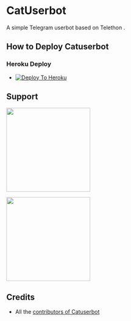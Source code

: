 # CatUserbot
A simple Telegram userbot based on Telethon .

## How to Deploy Catuserbot
### Heroku Deploy
  - [![Deploy To Heroku](https://www.herokucdn.com/deploy/button.svg)](https://dashboard.heroku.com/new?template=https://github.com/TgCatUB/nekopack)
  
## Support
   <a href="https://t.me/catuserbot17"><img src="https://img.shields.io/badge/Channel%20Support%3F-yes-green?&style=flat-square?&logo=telegram" width=220px></a></p>
   <a href="https://t.me/catuserbot_support"><img src="https://img.shields.io/badge/Group%20Support%3F-yes-green?&style=flat-square?&logo=telegram" width=220px></a></p>
   
## Credits
   - All the [contributors of Catuserbot](https://github.com/TgCatUB/catuserbot/graphs/contributors)
